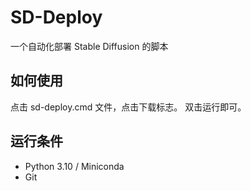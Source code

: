 # SD-Deploy
一个自动化部署 Stable Diffusion 的脚本
## 如何使用
点击 sd-deploy.cmd 文件，点击下载标志。
双击运行即可。
## 运行条件
- Python 3.10 / Miniconda
- Git
